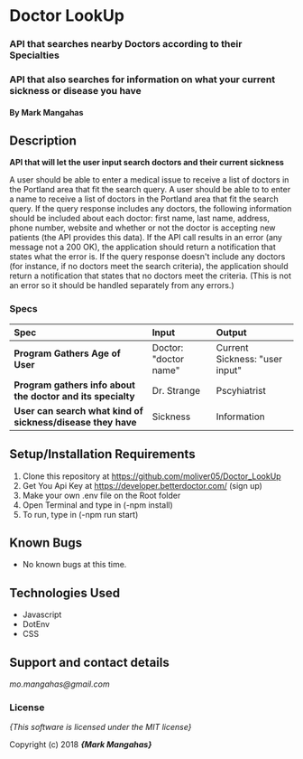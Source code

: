 # Doctor LookUp

### API that searches nearby Doctors according to their Specialties
### API that also searches for information on what your current sickness or disease you have

#### By **Mark Mangahas**

## Description

**API that will let the user input search doctors and their current sickness** 

A user should be able to enter a medical issue to receive a list of doctors in the Portland area that fit the search query.
A user should be able to to enter a name to receive a list of doctors in the Portland area that fit the search query.
If the query response includes any doctors, the following information should be included about each doctor: first name, last name, address, phone number, website and whether or not the doctor is accepting new patients (the API provides this data).
If the API call results in an error (any message not a 200 OK), the application should return a notification that states what the error is.
If the query response doesn't include any doctors (for instance, if no doctors meet the search criteria), the application should return a notification that states that no doctors meet the criteria. (This is not an error so it should be handled separately from any errors.)


### Specs

| Spec | Input | Output |
| :-------------     | :------------- | :------------- |
| **Program Gathers Age of User** | Doctor: "doctor name" | Current Sickness: "user input"  |
| **Program gathers info about the doctor and its specialty** | Dr. Strange | Pscyhiatrist |
| **User can search what kind of sickness/disease they have** | Sickness | Information |


## Setup/Installation Requirements

1. Clone this repository at https://github.com/moliver05/Doctor_LookUp
2. Get You Api Key at https://developer.betterdoctor.com/ (sign up)
3. Make your own .env file on the Root folder
3. Open Terminal and type in (-npm install)
4. To run, type in (-npm run start)

## Known Bugs
* No known bugs at this time.

## Technologies Used
* Javascript
* DotEnv
* CSS

## Support and contact details

_mo.mangahas@gmail.com_

### License

*{This software is licensed under the MIT license}*

Copyright (c) 2018 **_{Mark Mangahas}_**
